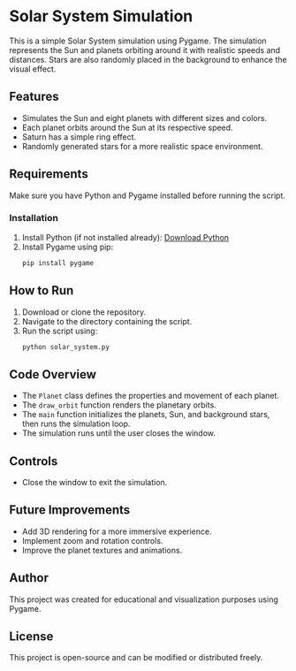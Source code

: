 # Solar System Simulation

This is a simple Solar System simulation using Pygame. The simulation represents the Sun and planets orbiting around it with realistic speeds and distances. Stars are also randomly placed in the background to enhance the visual effect.

## Features
- Simulates the Sun and eight planets with different sizes and colors.
- Each planet orbits around the Sun at its respective speed.
- Saturn has a simple ring effect.
- Randomly generated stars for a more realistic space environment.

## Requirements
Make sure you have Python and Pygame installed before running the script.

### Installation
1. Install Python (if not installed already): [Download Python](https://www.python.org/downloads/)
2. Install Pygame using pip:
   ```sh
   pip install pygame
   ```

## How to Run
1. Download or clone the repository.
2. Navigate to the directory containing the script.
3. Run the script using:
   ```sh
   python solar_system.py
   ```

## Code Overview
- The `Planet` class defines the properties and movement of each planet.
- The `draw_orbit` function renders the planetary orbits.
- The `main` function initializes the planets, Sun, and background stars, then runs the simulation loop.
- The simulation runs until the user closes the window.

## Controls
- Close the window to exit the simulation.

## Future Improvements
- Add 3D rendering for a more immersive experience.
- Implement zoom and rotation controls.
- Improve the planet textures and animations.

## Author
This project was created for educational and visualization purposes using Pygame.

## License
This project is open-source and can be modified or distributed freely.